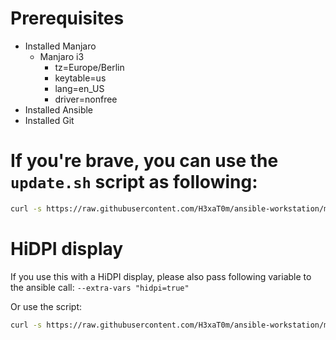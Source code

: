 # Prerequisites

* Installed Manjaro
  * Manjaro i3
    * tz=Europe/Berlin
    * keytable=us
    * lang=en_US
    * driver=nonfree
* Installed Ansible
* Installed Git

# If you're brave, you can use the `update.sh` script as following:
```bash
curl -s https://raw.githubusercontent.com/H3xaT0m/ansible-workstation/master/update.sh | bash
```

# HiDPI display
If you use this with a HiDPI display, please also pass following variable to the
ansible call:
`--extra-vars "hidpi=true"`

Or use the script:
```bash
curl -s https://raw.githubusercontent.com/H3xaT0m/ansible-workstation/master/update_hidpi.sh | bash
```
